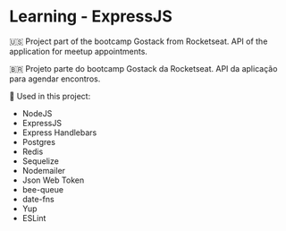 # Learning - ExpressJS

:us: Project part of the bootcamp Gostack from Rocketseat. API of the application for meetup appointments.

:brazil: Projeto parte do bootcamp Gostack da Rocketseat. API da aplicação para agendar encontros.

:toolbox: Used in this project:

- NodeJS
- ExpressJS
- Express Handlebars
- Postgres
- Redis
- Sequelize
- Nodemailer
- Json Web Token
- bee-queue
- date-fns
- Yup
- ESLint
